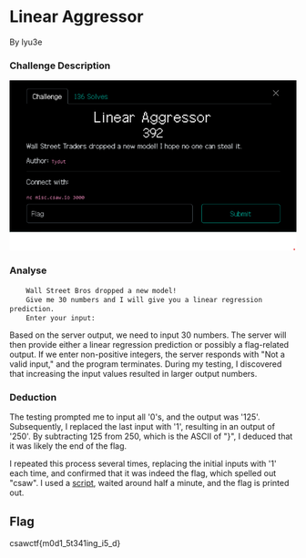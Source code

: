 # Linear Aggressor

By lyu3e

### Challenge Description

![](./description.png)


### Analyse
```
    Wall Street Bros dropped a new model!
    Give me 30 numbers and I will give you a linear regression prediction.
    Enter your input:
```
Based on the server output, we need to input 30 numbers. The server will then provide either a linear regression prediction or possibly a flag-related output. If we enter non-positive integers, the server responds with "Not a valid input," and the program terminates. During my testing, I discovered that increasing the input values resulted in larger output numbers.

### Deduction
The testing prompted me to input all '0's, and the output was '125'. Subsequently, I replaced the last input with '1', resulting in an output of '250'. By subtracting 125 from 250, which is the ASCII of "}", I deduced that it was likely the end of the flag.

I repeated this process several times, replacing the initial inputs with '1' each time, and confirmed that it was indeed the flag, which spelled out "csaw". I used a [script](solve.py), waited around half a minute, and the flag is printed out.

## Flag
csawctf{m0d1_5t341ing_i5_d}
